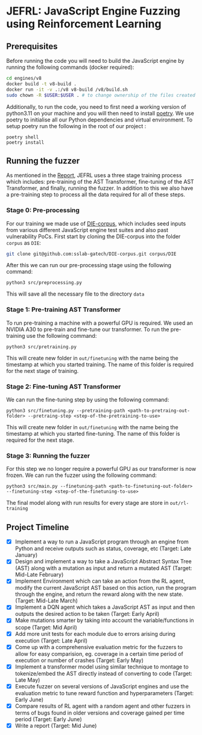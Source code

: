 # JEFRL: JavaScript Engine Fuzzing using Reinforcement Learning

## Prerequisites

Before running the code you will need to build the JavaScript engine by running the following commands (docker required):

```bash
cd engines/v8
docker build -t v8-build .
docker run -it -v .:/v8 v8-build /v8/build.sh
sudo chown -R $USER:$USER . # to change ownership of the files created by docker back to the user
```

Additionally, to run the code, you need to first need a working version of python3.11 on your machine and you will then need to install [poetry](https://python-poetry.org/).  We use poetry to initialise all our Python dependencies and virtual environment. To setup poetry run the following in the root of our project :

```
poetry shell
poetry install
```

## Running the fuzzer

As mentioned in the [Report](https://github.com/vanpra/js-rl/blob/main/write-up.pdf), JEFRL uses a three stage training process which includes: pre-training of the AST Transformer, fine-tuning of the AST Transformer, and finally, running the fuzzer. In addition to this we also have a pre-training step to process all the data required for all of these steps. 

### Stage 0: Pre-processing

For our training we made use of [DIE-corpus](https://github.com/sslab-gatech/DIE-corpus), which includes seed inputs from various different JavaScript engine test suites and also past vulnerability PoCs. First start by cloning the DIE-corpus into the folder `corpus` as `DIE`:

```bash
git clone git@github.com:sslab-gatech/DIE-corpus.git corpus/DIE
```

After this we can run our pre-processing stage using the following command:

```
python3 src/preprocessing.py
```

This will save all the necessary file to the directory `data`

### Stage 1: Pre-training AST Transformer

To run pre-training a machine with a powerful GPU is required. We used an NVIDIA A30 to pre-train and fine-tune our transformer. To run the pre-training use the following command:

```
python3 src/pretraining.py
```

This will create new folder in `out/finetuning` with the name being the timestamp at which you started training. The name of this folder is required for the next stage of training.

### Stage 2: Fine-tuning AST Transformer 

We can run the fine-tuning step by using the following command:

```
python3 src/finetuning.py --pretraining-path <path-to-pretraing-out-folder> --pretraing-step <step-of-the-pretraining-to-use>
```

This will create new folder in `out/finetuning` with the name being the timestamp at which you started fine-tuning. The name of this folder is required for the next stage.

### Stage 3: Running the fuzzer

For this step we no longer require a powerful GPU as our transformer is now frozen. We can run the fuzzer using the following command:
```
python3 src/main.py --finetuning-path <path-to-finetuning-out-folder> --finetuning-step <step-of-the-finetuning-to-use>
```

The final model along with run results for every stage are store in `out/rl-training`

## Project Timeline

-   [x] Implement a way to run a JavaScript program through an engine from Python and receive outputs such as status, coverage, etc (Target: Late January)
-   [x] Design and implement a way to take a JavaScript Abstract Syntax Tree (AST) along with a mutation as input and return a mutated AST (Target: Mid-Late February)
-   [x] Implement Environment which can take an action from the RL agent, modify the current JavaScript AST based on this action, run the program through the engine, and return the reward along with the new state. (Target: Mid-Late March)
-   [x] Implement a DQN agent which takes a JavaScript AST as input and then outputs the desired action to be taken (Target: Early April)
-   [x] Make mutations smarter by taking into account the variable/functions in scope (Target: Mid April)
-   [x] Add more unit tests for each module due to errors arising during execution (Target: Late April)
-   [x] Come up with a comprehensive evaluation metric for the fuzzers to allow for easy comparision, eg. coverage in a certain time period of execution or number of crashes (Target: Early May)
-   [x] Implement a transformer model using similar technique to montage to tokenize/embed the AST directly instead of converting to code (Target: Late May)
-   [x] Execute fuzzer on several versions of JavaScript engines and use the evaluation metric to tune reward function and hyperparameters (Target: Early June)
-   [x] Compare results of RL agent with a random agent and other fuzzers in terms of bugs found in older versions and coverage gained per time period (Target: Early June)
-   [x] Write a report (Target: Mid June)
